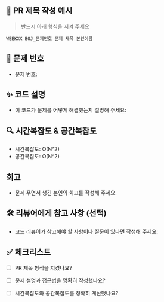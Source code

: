 ## 📌 PR 제목 작성 예시
> 반드시 아래 형식을 지켜 주세요

`WEEKXX BOJ_문제번호 문제 제목 본인이름`

## 📝 문제 번호
- 문제 번호: 
## ✨ 코드 설명
- 이 코드가 문제를 어떻게 해결했는지 설명해 주세요:

## 🔍 시간복잡도 & 공간복잡도
- 시간복잡도: O(N^2)
- 공간복잡도: O(N^2)

## 회고
- 문제 푸면서 생긴 본인의 회고를 작성해 주세요.

## 🛠️ 리뷰어에게 참고 사항 (선택)
- 코드 리뷰어가 참고해야 할 사항이나 질문이 있다면 작성해 주세요:

## ✅ 체크리스트
- [ ] PR 제목 형식을 지켰나요?
- [ ] 문제 설명과 접근법을 명확히 작성했나요?
- [ ] 시간복잡도와 공간복잡도를 정확히 계산했나요?

